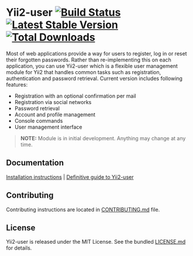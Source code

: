 # Yii2-user [![Build Status](https://travis-ci.org/dektrium/yii2-user.svg?branch=develop)](https://travis-ci.org/dektrium/yii2-user) [![Latest Stable Version](https://poser.pugx.org/dektrium/yii2-user/v/stable.png)](https://packagist.org/packages/dektrium/yii2-user) [![Total Downloads](https://poser.pugx.org/dektrium/yii2-user/downloads.png)](https://packagist.org/packages/dektrium/yii2-user)

Most of web applications provide a way for users to register, log in or reset their forgotten passwords. Rather than
re-implementing this on each application, you can use Yii2-user which is a flexible user management module for Yii2 that
handles common tasks such as registration, authentication and password retrieval. Current version includes following features:

* Registration with an optional confirmation per mail
* Registration via social networks
* Password retrieval
* Account and profile management
* Console commands
* User management interface

> **NOTE:** Module is in initial development. Anything may change at any time.

## Documentation

[Installation instructions](docs/installation.md) | [Definitive guide to Yii2-user](docs/README.md)

## Contributing

Contributing instructions are located in [CONTRIBUTING.md](CONTRIBUTING.md) file.

## License

Yii2-user is released under the MIT License. See the bundled [LICENSE.md](LICENSE.md) for details.

